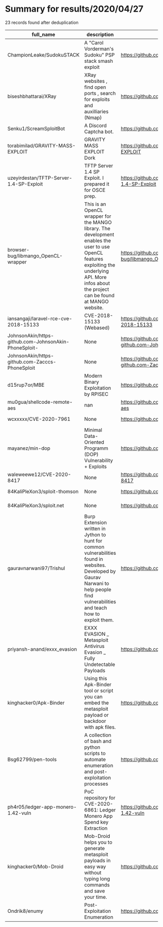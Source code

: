 
# Summary for results/2020/04/27
    
23 records found after deduplication

| full_name | description | html_url | matched_list | matched_count | pushed_at | size | stargazers_count | language | forks_count |
|-------------------------------------------------------|-----------------------------------------------------------------------------------------------------------------------------------------------------------------------------------------------------|--------------------------------------------------------------------------|---------------------------------------------|-----------------|---------------------------|--------|--------------------|------------|---------------|
| ChampionLeake/SudokuSTACK | A "Carol Vorderman's Sudoku" PSP stack smash exploit | https://github.com/ChampionLeake/SudokuSTACK | ['exploit'] | 1 | 2020-04-27 00:00:28+00:00 | 577 | 4 | Assembly | 0 |
| biseshbhattarai/XRay | XRay websites , find open ports , search for exploits and auxilliaries (Nmap) | https://github.com/biseshbhattarai/XRay | ['exploit'] | 1 | 2020-04-27 09:00:33+00:00 | 124 | 1 | Python | 0 |
| Senku1/ScreamSploitBot | A Discord Captcha bot. | https://github.com/Senku1/ScreamSploitBot | ['sploit'] | 1 | 2020-04-27 20:59:29+00:00 | 4 | 0 | JavaScript | 0 |
| torabimilad/GRAVITY-MASS-EXPLOIT | GRAVITY MASS EXPLOIT Dork | https://github.com/torabimilad/GRAVITY-MASS-EXPLOIT | ['exploit'] | 1 | 2020-04-27 18:39:19+00:00 | 0 | 0 | | 0 |
| uzeyirdestan/TFTP-Server-1.4-SP-Exploit | TFTP Server 1.4 SP Exploit. I prepared it for OSCE prep. | https://github.com/uzeyirdestan/TFTP-Server-1.4-SP-Exploit | ['exploit'] | 1 | 2020-04-27 17:55:45+00:00 | 134 | 0 | Python | 0 |
| browser-bug/libmango_OpenCL-wrapper | This is an OpenCL wrapper for the MANGO library. The development enables the user to use OpenCL features exploiting the underlying API. More infos about the project can be found at MANGO website. | https://github.com/browser-bug/libmango_OpenCL-wrapper | ['exploit'] | 1 | 2020-04-27 16:28:21+00:00 | 355 | 0 | C++ | 0 |
| iansangaji/laravel-rce-cve-2018-15133 | CVE-2018-15133 (Webased) | https://github.com/iansangaji/laravel-rce-cve-2018-15133 | ['cve-2', 'rce'] | 2 | 2020-04-27 16:31:39+00:00 | 21 | 1 | PHP | 1 |
| JohnsonAkin/https-github.com-JohnsonAkin-PhoneSploit- | None | https://github.com/JohnsonAkin/https-github.com-JohnsonAkin-PhoneSploit- | ['sploit'] | 1 | 2020-04-27 15:26:24+00:00 | 4 | 0 | | 0 |
| JohnsonAkin/https-github.com-Zacccs-PhoneSploit | None | https://github.com/JohnsonAkin/https-github.com-Zacccs-PhoneSploit | ['sploit'] | 1 | 2020-04-27 15:15:39+00:00 | 0 | 0 | | 0 |
| d15rup7or/MBE | Modern Binary Exploitation by RPISEC | https://github.com/d15rup7or/MBE | ['exploit'] | 1 | 2020-04-27 10:27:08+00:00 | 0 | 0 | | 0 |
| mu0gua/shellcode-remote-aes | nan | https://github.com/mu0gua/shellcode-remote-aes | ['shellcode'] | 1 | 2020-04-27 09:05:22+00:00 | 9 | 2 | Go | 3 |
| wcxxxxx/CVE-2020-7961 | None | https://github.com/wcxxxxx/CVE-2020-7961 | ['cve-2'] | 1 | 2020-04-27 04:27:52+00:00 | 0 | 1 | | 0 |
| mayanez/min-dop | Minimal Data-Oriented Programm (DOP) Vulnerability + Exploits | https://github.com/mayanez/min-dop | ['exploit'] | 1 | 2020-04-27 16:35:58+00:00 | 143 | 2 | Python | 0 |
| waleweewe12/CVE-2020-8417 | None | https://github.com/waleweewe12/CVE-2020-8417 | ['cve-2'] | 1 | 2020-04-27 00:44:21+00:00 | 1572 | 0 | PHP | 0 |
| 84KaliPleXon3/sploit-thomson | None | https://github.com/84KaliPleXon3/sploit-thomson | ['sploit'] | 1 | 2020-04-27 00:13:10+00:00 | 33 | 0 | Assembly | 0 |
| 84KaliPleXon3/sploit.net | None | https://github.com/84KaliPleXon3/sploit.net | ['sploit'] | 1 | 2020-04-27 00:11:40+00:00 | 5 | 0 | Ruby | 0 |
| gauravnarwani97/Trishul | Burp Extension written in Jython to hunt for common vulnerabilities found in websites. Developed by Gaurav Narwani to help people find vulnerabilities and teach how to exploit them. | https://github.com/gauravnarwani97/Trishul | ['exploit'] | 1 | 2020-04-27 18:26:03+00:00 | 19935 | 189 | Python | 51 |
| priyansh-anand/exxx_evasion | EXXX EVASION _ Metasploit Antivirus Evasion _ Fully Undetectable Payloads | https://github.com/priyansh-anand/exxx_evasion | ['metasploit module OR metasploit payload'] | 1 | 2020-04-27 06:18:06+00:00 | 30 | 10 | Python | 6 |
| kinghacker0/Apk-Binder | Using this Apk-Binder tool or script you can embed the metasploit payload or backdoor with apk files. | https://github.com/kinghacker0/Apk-Binder | ['metasploit module OR metasploit payload'] | 1 | 2020-04-27 10:45:58+00:00 | 30 | 28 | Shell | 18 |
| Bsg62799/pen-tools | A collection of bash and python scripts to automate enumeration and post-exploitation processes | https://github.com/Bsg62799/pen-tools | ['exploit'] | 1 | 2020-04-27 00:49:55+00:00 | 0 | 0 | | 0 |
| ph4r05/ledger-app-monero-1.42-vuln | PoC repository for CVE-2020-6861: Ledger Monero App Spend key Extraction | https://github.com/ph4r05/ledger-app-monero-1.42-vuln | ['cve poc', 'vulnerability poc'] | 2 | 2020-04-27 12:07:41+00:00 | 85 | 2 | Python | 0 |
| kinghacker0/Mob-Droid | Mob-Droid helps you to generate metasploit payloads in easy way without typing long commands and save your time. | https://github.com/kinghacker0/Mob-Droid | ['metasploit module OR metasploit payload'] | 1 | 2020-04-27 10:40:54+00:00 | 46 | 30 | Python | 14 |
| Ondrik8/enumy | Post-Exploitation Enumeration | https://github.com/Ondrik8/enumy | ['exploit'] | 1 | 2020-04-27 16:02:57+00:00 | 325 | 0 | | 0 |
